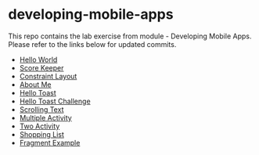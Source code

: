 # developing-mobile-apps
This repo contains the lab exercise from module - Developing Mobile Apps.
Please refer to the links below for updated commits.

- [Hello World](https://github.com/bc-dipesh/hello-world "Hello World")
- [Score Keeper](https://github.com/bc-dipesh/score-keeper "Score Keeper")
- [Constraint Layout](https://github.com/bc-dipesh/constraint-layout "Constraint Layout")
- [About Me](https://github.com/bc-dipesh/about-me "About Me")
- [Hello Toast](https://github.com/bc-dipesh/hello-toast "Hello Toast")
- [Hello Toast Challenge](https://github.com/bc-dipesh/hello-toast-challenge "Hello Toast Challenge")
- [Scrolling Text](https://github.com/bc-dipesh/scrolling-text "Scrolling Text")
- [Multiple Activity](https://github.com/bc-dipesh/multiple_activity "Multiple Activity")
- [Two Activity](https://github.com/bc-dipesh/two-activity "Two Activity")
- [Shopping List](https://github.com/bc-dipesh/shopping-list "Shopping List")
- [Fragment Example](https://github.com/bc-dipesh/fragment-example "Fragment Example")
